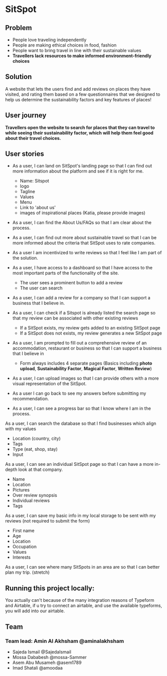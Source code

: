 # SitSpot

## Problem
- People love traveling independently
- People are making ethical choices in food, fashion
- People want to bring travel in line with their sustainable values
- **Travellers lack resources to make informed environment-friendly choices**

## Solution
A website that lets the users find and add reviews on places they have visited, and rating them based on a few questionnaires that we designed to help us determine the sustainability factors and key features of places!

## User journey
**Travellers open the website to search for places that they can travel to while seeing their sustainability factor, which will help them feel good about their travel choices.**

## User stories
- As a user, I can land on SitSpot's landing page so that I can find out more information about the platform and see if it is right for me.
    - Name: Sitspot
    - logo
    - Tagline
    - Values 
    - Menu
    - Link to 'about us'
    - images of inspirational places (Katia, please provide images)


- As a user, I can find the About Us/FAQs so that I am clear about the process.

- As a user, I can find out more about sustainable travel so that I can be more informed about the criteria that SitSpot uses to rate companies.

- As a user I am incentivized to write reviews so that I feel like I am part of the solution.

- As a user, I have access to a dashboard so that I have access to the most important parts of the functionality of the site.
    - The user sees a prominent button to add a review
    - The user can search

- As a user, I can add a review for a company so that I can support a business that I believe in.
- As a user, I can check if a Sitspot is already listed the search page so that my review can be associated with other existing reviews
    -  If a SitSpot exists, my review gets added to an existing SitSpot page
    -  If a SitSpot does not exists, my review generates a new SitSpot page
- As a user, I am prompted to fill out a comprehensive review of an accommodation, restaurant or business so that I can support a business that I believe in
    - Form always includes 4 separate pages (Basics including **photo upload**, **Sustainability Factor**, **Magical Factor**, **Written Review**)
- As a user, I can upload images so that I can provide others with a more visual representation of the SitSpot.
- As a user I can go back to see my answers before submitting my recommendation.
- As a user, I can see a progress bar so that I know where I am in the process.
<!-- - As a user, I am reminded of the incentive for filling out the review and am provided with words of encouragement so that I feel motivated to continue through the process
 -->
As a user, I can search the database so that I find businesses which align with my values
- Location (country, city)
- Tags
- Type (eat, shop, stay)
- Input

As a user, I can see an individual SitSpot page so that I can have a more in-depth look at that company.
- Name
- Location
- Pictures
- Over review synopsis
- Individual reviews
- Tags

As a user, I can save my basic info in my local storage to be sent with my reviews (not required to submit the form)
- First name
- Age 
- Location
- Occupation
- Values
- Interests

As a user, I can see where many SitSpots in an area are so that I can better plan my trip. (stretch)

## Running this project locally:
You actually can't because of the many integration reasons of Typeform and Airtable, if u try to connect an airtable, and use the available typeforms, you will add into our airtable.

## Team
### Team lead: Amin Al Akhsham @aminalakhsham 
 - Sajeda Ismail @SajedaIsmail
 - Mossa Dababesh @mossa-Sammer
 - Asem Abu Musameh @asem1789
 - Imad Shatali @amoodaa
